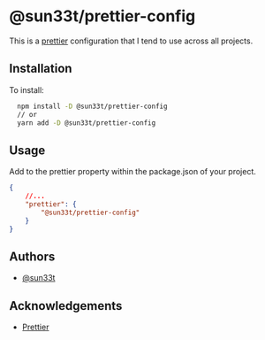 # @sun33t/prettier-config

This is a [prettier](https://prettier.io) configuration that I tend to use across all projects.

## Installation

To install:

```bash
  npm install -D @sun33t/prettier-config
  // or
  yarn add -D @sun33t/prettier-config
```

## Usage

Add to the prettier property within the package.json of your project.

```json
{
    //...
    "prettier": {
        "@sun33t/prettier-config"
    }
}
```

## Authors

- [@sun33t](https://www.github.com/sun33t)

## Acknowledgements

- [Prettier](https://prettier.io)
